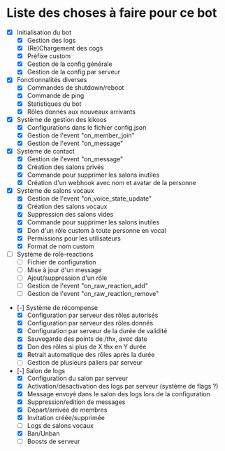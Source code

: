 # Liste des choses à faire pour ce bot

- [x] Initialisation du bot
	- [x] Gestion des logs
	- [x] (Re)Chargement des cogs
	- [x] Préfixe custom
	- [x] Gestion de la config générale
	- [x] Gestion de la config par serveur
- [x] Fonctionnalités diverses
	- [x] Commandes de shutdown/reboot
	- [x] Commande de ping
	- [x] Statistiques du bot
	- [x] Rôles donnés aux nouveaux arrivants
- [x] Système de gestion des kikoos
	- [x] Configurations dans le fichier config.json
	- [x] Gestion de l'event "on_member_join"
	- [x] Gestion de l'event "on_message"
- [x] Système de contact
	- [x] Gestion de l'event "on_message"
	- [x] Création des salons privés
	- [x] Commande pour supprimer les salons inutiles
	- [x] Création d'un webhook avec nom et avatar de la personne
- [x] Système de salons vocaux
	- [x] Gestion de l'event "on_voice_state_update"
	- [x] Création des salons vocaux
	- [x] Suppression des salons vides
	- [x] Commande pour supprimer les salons inutiles
	- [x] Don d'un rôle custom à toute personne en vocal
	- [x] Permissions pour les utilisateurs
	- [x] Format de nom custom
- [ ] Système de role-reactions
	- [ ] Fichier de configuration
	- [ ] Mise à jour d'un message
	- [ ] Ajout/suppression d'un rôle
	- [ ] Gestion de l'event "on_raw_reaction_add"
	- [ ] Gestion de l'event "on_raw_reaction_remove"
- [-] Système de récompense
	- [x] Configuration par serveur des rôles autorisés
	- [x] Configuration par serveur des rôles donnés
	- [x] Configuration par serveur de la durée de validité
	- [x] Sauvegarde des points de /thx, avec date
	- [x] Don des rôles si plus de X thx en Y durée
	- [x] Retrait automatique des rôles après la durée
	- [ ] Gestion de plusieurs paliers par serveur
- [-] Salon de logs
	- [x] Configuration du salon par serveur
	- [x] Activation/désactivation des logs par serveur (système de flags ?)
	- [x] Message envoyé dans le salon des logs lors de la configuration
	- [x] Suppression/edition de messages
	- [x] Départ/arrivée de membres
	- [x] Invitation créée/supprimée
	- [ ] Logs de salons vocaux
	- [x] Ban/Unban
	- [ ] Boosts de serveur
